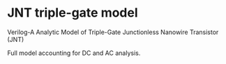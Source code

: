 # JNT triple-gate model

Verilog-A Analytic Model of Triple-Gate Junctionless Nanowire Transistor (JNT)

Full model accounting for DC and AC analysis.
